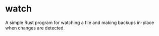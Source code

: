 # watch
A simple Rust program for watching a file and making backups in-place when changes are detected.
